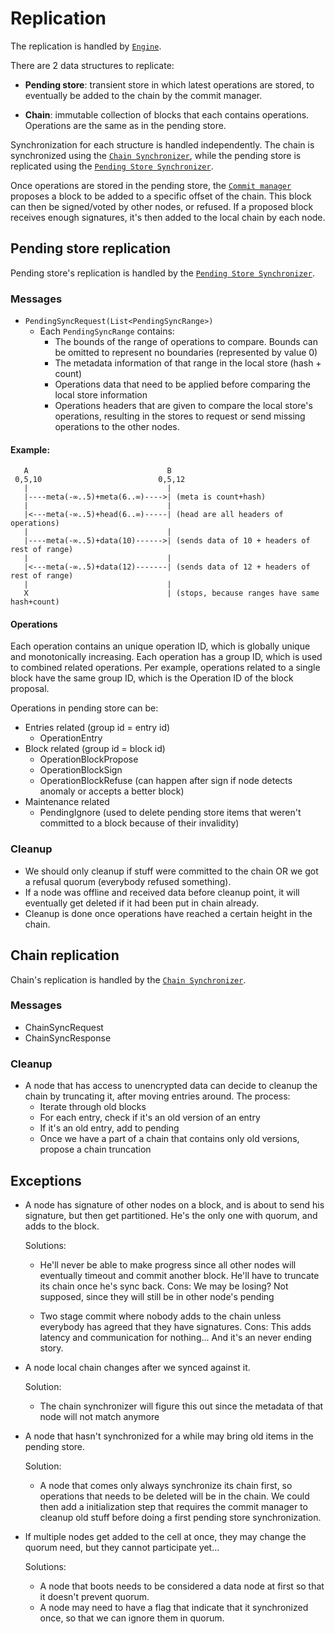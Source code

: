 
# Replication
The replication is handled by [`Engine`](src/engine/mod.rs).
 
There are 2 data structures to replicate:
* **Pending store**: transient store in which latest operations are stored, to eventually be added to the chain by the commit manager.

* **Chain**: immutable collection of blocks that each contains operations. Operations are the same as in the pending store.

Synchronization for each structure is handled independently. The chain is synchronized using the [`Chain Synchronizer`](src/engine/chain_sync.rs),
while the pending store is replicated using the [`Pending Store Synchronizer`](src/engine/pending_sync.rs).

Once operations are stored in the pending store, the [`Commit manager`](src/engine/commit_manager.rs) proposes a block to be 
added to a specific offset of the chain. This block can then be signed/voted by other nodes, or refused. If a proposed block
receives enough signatures, it's then added to the local chain by each node.



## Pending store replication
Pending store's replication is handled by the [`Pending Store Synchronizer`](src/engine/pending_sync.rs).

### Messages
* `PendingSyncRequest(List<PendingSyncRange>)`
    * Each `PendingSyncRange` contains:
      * The bounds of the range of operations to compare. Bounds can be omitted to represent no boundaries (represented by value 0)
      * The metadata information of that range in the local store (hash + count)
      * Operations data that need to be applied before comparing the local store information
      * Operations headers that are given to compare the local store's operations, resulting in the stores to request or send
        missing operations to the other nodes.

#### Example:
```
   A                               B
 0,5,10                          0,5,12
   |                               |
   |----meta(-∞..5)+meta(6..∞)---->| (meta is count+hash)
   |                               |
   |<---meta(-∞..5)+head(6..∞)-----| (head are all headers of operations)
   |                               |
   |----meta(-∞..5)+data(10)------>| (sends data of 10 + headers of rest of range)
   |                               |
   |<---meta(-∞..5)+data(12)-------| (sends data of 12 + headers of rest of range)
   |                               |
   X                               | (stops, because ranges have same hash+count)
```

#### Operations
Each operation contains an unique operation ID, which is globally unique and monotonically increasing.
Each operation has a group ID, which is used to combined related operations.
Per example, operations related to a single block have the same group ID, which is the Operation ID of the block proposal.

Operations in pending store can be:

* Entries related (group id = entry id)
    * OperationEntry
* Block related (group id = block id)
    * OperationBlockPropose
    * OperationBlockSign
    * OperationBlockRefuse (can happen after sign if node detects anomaly or accepts a better block)
* Maintenance related
    * PendingIgnore (used to delete pending store items that weren't committed to a block because of their invalidity)

### Cleanup
* We should only cleanup if stuff were committed to the chain OR we got a refusal quorum (everybody refused something).
* If a node was offline and received data before cleanup point, it will eventually get deleted if it had been put in chain already.
* Cleanup is done once operations have reached a certain height in the chain.



## Chain replication
Chain's replication is handled by the [`Chain Synchronizer`](src/engine/chain_sync.rs).

### Messages
* ChainSyncRequest
* ChainSyncResponse

### Cleanup
* A node that has access to unencrypted data can decide to cleanup the chain by truncating it, after moving entries around.
  The process:
  * Iterate through old blocks
  * For each entry, check if it's an old version of an entry
  * If it's an old entry, add to pending
  * Once we have a part of a chain that contains only old versions, propose a chain truncation



## Exceptions
* A node has signature of other nodes on a block, and is about to send his signature, but then get partitioned.
  He's the only one with quorum, and adds to the block.

  Solutions:
  * He'll never be able to make progress since all other nodes will eventually timeout and commit another block.
    He'll have to truncate its chain once he's sync back.
    Cons: We may be losing? Not supposed, since they will still be in other node's pending

  * Two stage commit where nobody adds to the chain unless everybody has agreed that they have signatures.
    Cons: This adds latency and communication for nothing... And it's an never ending story.

* A node local chain changes after we synced against it.

  Solution: 
  * The chain synchronizer will figure this out since the metadata of that node will not match anymore

* A node that hasn't synchronized for a while may bring old items in the pending store.

  Solution:
  * A node that comes only always synchronize its chain first, so operations that needs to be deleted will be in the chain.
    We could then add a initialization step that requires the commit manager to cleanup old stuff before doing a first pending
    store synchronization.
  
* If multiple nodes get added to the cell at once, they may change the quorum need, but they cannot participate yet...

  Solutions:
  * A node that boots needs to be considered a data node at first so that it doesn't prevent quorum.
  * A node may need to have a flag that indicate that it synchronized once, so that we can ignore them in quorum.


